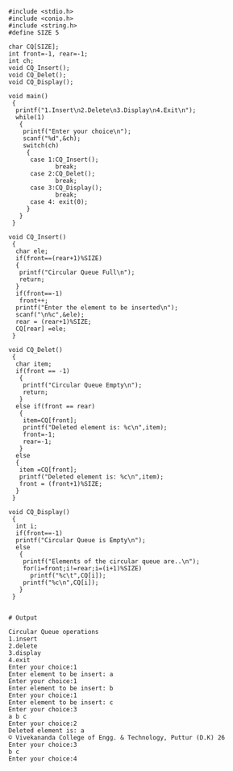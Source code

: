 ﻿~~~
#include <stdio.h>
#include <conio.h>
#include <string.h>
#define SIZE 5

char CQ[SIZE];
int front=-1, rear=-1;
int ch;
void CQ_Insert();
void CQ_Delet();
void CQ_Display();

void main()
 {
  printf("1.Insert\n2.Delete\n3.Display\n4.Exit\n");
  while(1)
   {
    printf("Enter your choice\n");
    scanf("%d",&ch);
    switch(ch)
     {
      case 1:CQ_Insert();
             break;
      case 2:CQ_Delet();
             break;
      case 3:CQ_Display();
             break;
      case 4: exit(0);
     }
   }    
 }

void CQ_Insert()
 {
  char ele;
  if(front==(rear+1)%SIZE)
  {
   printf("Circular Queue Full\n");
   return; 
  }
  if(front==-1)
   front++;
  printf("Enter the element to be inserted\n");
  scanf("\n%c",&ele);
  rear = (rear+1)%SIZE;
  CQ[rear] =ele;
 }

void CQ_Delet()
 {
  char item;
  if(front == -1)
   {
    printf("Circular Queue Empty\n");
    return;
   }
  else if(front == rear)
   {
    item=CQ[front];
    printf("Deleted element is: %c\n",item);
    front=-1;
    rear=-1;
   }
  else
  {
   item =CQ[front];
   printf("Deleted element is: %c\n",item);
   front = (front+1)%SIZE;
  }
 }

void CQ_Display()
 {
  int i;
  if(front==-1)
  printf("Circular Queue is Empty\n");
  else
   {
    printf("Elements of the circular queue are..\n");
    for(i=front;i!=rear;i=(i+1)%SIZE)
      printf("%c\t",CQ[i]);
    printf("%c\n",CQ[i]);
   }
 } 


# Output

Circular Queue operations
1.insert
2.delete
3.display
4.exit
Enter your choice:1
Enter element to be insert: a
Enter your choice:1
Enter element to be insert: b
Enter your choice:1
Enter element to be insert: c
Enter your choice:3
a b c
Enter your choice:2
Deleted element is: a
© Vivekananda College of Engg. & Technology, Puttur (D.K) 26
Enter your choice:3
b c
Enter your choice:4